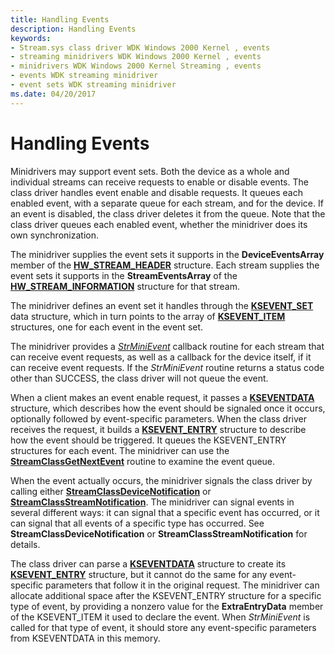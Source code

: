 ```yaml
---
title: Handling Events
description: Handling Events
keywords:
- Stream.sys class driver WDK Windows 2000 Kernel , events
- streaming minidrivers WDK Windows 2000 Kernel , events
- minidrivers WDK Windows 2000 Kernel Streaming , events
- events WDK streaming minidriver
- event sets WDK streaming minidriver
ms.date: 04/20/2017
---
```


# Handling Events





Minidrivers may support event sets. Both the device as a whole and individual streams can receive requests to enable or disable events. The class driver handles event enable and disable requests. It queues each enabled event, with a separate queue for each stream, and for the device. If an event is disabled, the class driver deletes it from the queue. Note that the class driver queues each enabled event, whether the minidriver does its own synchronization.

The minidriver supplies the event sets it supports in the **DeviceEventsArray** member of the [**HW\_STREAM\_HEADER**](/windows-hardware/drivers/ddi/strmini/ns-strmini-_hw_stream_header) structure. Each stream supplies the event sets it supports in the **StreamEventsArray** of the [**HW\_STREAM\_INFORMATION**](/windows-hardware/drivers/ddi/strmini/ns-strmini-_hw_stream_information) structure for that stream.

The minidriver defines an event set it handles through the [**KSEVENT\_SET**](/windows-hardware/drivers/ddi/ks/ns-ks-ksevent_set) data structure, which in turn points to the array of [**KSEVENT\_ITEM**](/windows-hardware/drivers/ddi/ks/ns-ks-ksevent_item) structures, one for each event in the event set.

The minidriver provides a [*StrMiniEvent*](/windows-hardware/drivers/ddi/strmini/nc-strmini-phw_event_routine) callback routine for each stream that can receive event requests, as well as a callback for the device itself, if it can receive event requests. If the *StrMiniEvent* routine returns a status code other than SUCCESS, the class driver will not queue the event.

When a client makes an event enable request, it passes a [**KSEVENTDATA**](/windows-hardware/drivers/ddi/ks/ns-ks-kseventdata) structure, which describes how the event should be signaled once it occurs, optionally followed by event-specific parameters. When the class driver receives the request, it builds a [**KSEVENT\_ENTRY**](/windows-hardware/drivers/ddi/ks/ns-ks-_ksevent_entry) structure to describe how the event should be triggered. It queues the KSEVENT\_ENTRY structures for each event. The minidriver can use the [**StreamClassGetNextEvent**](/windows-hardware/drivers/ddi/strmini/nf-strmini-streamclassgetnextevent) routine to examine the event queue.

When the event actually occurs, the minidriver signals the class driver by calling either [**StreamClassDeviceNotification**](/windows-hardware/drivers/ddi/strmini/nf-strmini-streamclassdevicenotification) or [**StreamClassStreamNotification**](/windows-hardware/drivers/ddi/strmini/nf-strmini-streamclassstreamnotification). The minidriver can signal events in several different ways: it can signal that a specific event has occurred, or it can signal that all events of a specific type has occurred. See **StreamClassDeviceNotification** or **StreamClassStreamNotification** for details.

The class driver can parse a [**KSEVENTDATA**](/windows-hardware/drivers/ddi/ks/ns-ks-kseventdata) structure to create its [**KSEVENT\_ENTRY**](/windows-hardware/drivers/ddi/ks/ns-ks-_ksevent_entry) structure, but it cannot do the same for any event-specific parameters that follow it in the original request. The minidriver can allocate additional space after the KSEVENT\_ENTRY structure for a specific type of event, by providing a nonzero value for the **ExtraEntryData** member of the KSEVENT\_ITEM it used to declare the event. When *StrMiniEvent* is called for that type of event, it should store any event-specific parameters from KSEVENTDATA in this memory.

 

